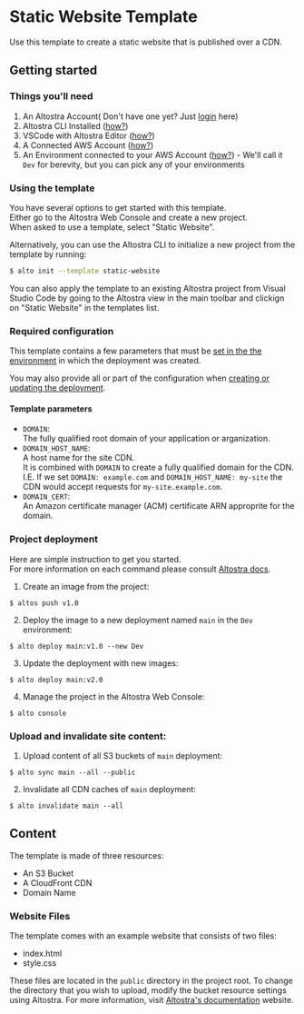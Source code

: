 # Static Website Template
Use this template to create a static website that is published over a CDN.

## Getting started

### Things you'll need 
1. An Altostra Account( Don't have one yet? Just [login](https://app.altostra.com) here)
2. Altostra CLI Installed ([how?](../reference/CLI/altostra-cli.html#installation))
3. VSCode with Altostra Editor ([how?](../getting-started/installation.html#install-the-visual-studio-code-extension))
4. A Connected AWS Account ([how?](../getting-started/connect-your-accounts.html#connect-your-cloud-service-accounts))
5. An Environment connected to your AWS Account ([how?](../howto/envs/manage-environments.html)) - We'll call it `Dev` for berevity, but you can pick any of your environments

### Using the template

You have several options to get started with this template.  
Either go to the Altostra Web Console and create a new project.  
When asked to use a template, select "Static Website".

Alternatively, you can use the Altostra CLI to initialize a new project from the template by running:
```sh
$ alto init --template static-website
```

You can also apply the template to an existing Altostra project from Visual Studio Code by going 
to the Altostra view in the main toolbar and clickign on "Static Website" in the templates list.

### Required configuration

This template contains a few parameters that must be 
[set in the the environment](https://docs.altostra.com/howto/envs/manage-environments.html#manage-configuration-values)
in which the deployment was created.

You may also provide all or part of the configuration when 
[creating or updating the deployment](https://docs.altostra.com/reference/CLI/commands/altostra-cli-deploy.html#providing-configuration).

#### Template parameters

- `DOMAIN`:  
The fully qualified root domain of your application or arganization.
- `DOMAIN_HOST_NAME`:  
A host name for the site CDN.  
It is combined with `DOMAIN` to create a fully qualified domain for the CDN.  
I.E. If we set `DOMAIN: example.com` and `DOMAIN_HOST_NAME: my-site` the CDN would
accept requests for `my-site.example.com`.
- `DOMAIN_CERT`:  
An Amazon certificate manager (ACM) certificate ARN approprite for the domain.

### Project deployment

Here are simple instruction to get you started.  
For more information on each command please consult [Altostra docs](https://docs.altostra.com/reference/CLI/altostra-cli.html).

1. Create an image from the project:
```shell
$ altos push v1.0
```
2. Deploy the image to a new deployment named `main` in the `Dev` environment:
```shell
$ alto deploy main:v1.0 --new Dev
```
3. Update the deployment with new images:
```shell
$ alto deploy main:v2.0
```
4. Manage the project in the Altostra Web Console:
```shell
$ alto console
```

### Upload and invalidate site content:

1. Upload content of all S3 buckets of `main` deployment:
```shell
$ alto sync main --all --public
```
2. Invalidate all CDN caches of `main` deployment:
```shell
$ alto invalidate main --all
```

## Content

The template is made of three resources: 
- An S3 Bucket
- A CloudFront CDN
- Domain Name

### Website Files
The template comes with an example website that consists of two files:
- index.html
- style.css

These files are located in the `public` directory in the project root. 
To change the directory that you wish to upload, modify the bucket resource settings using Altostra.
For more information, visit 
[Altostra's documentation](https://d1nn0ezj50ac1m.cloudfront.net/howto/create-static-website.html#option-b-design-the-architecture)
website.
